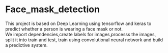 # Face_mask_detection
This project is based on Deep Learning using tensorflow and keras to predict whether a person is wearing a face mask or not.
<br>
We import dependencies,create labels for images,processs the images, split it into train and test, train using convolutional neural network and build a predictive system.
